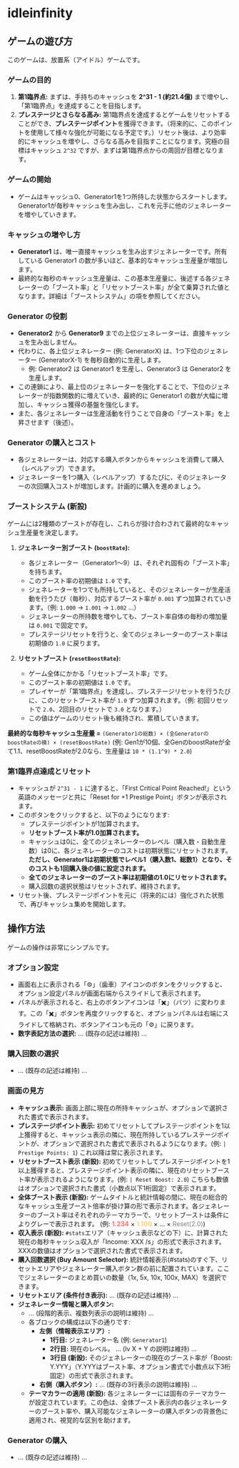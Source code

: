 # idleinfinity

## ゲームの遊び方

このゲームは、放置系（アイドル）ゲームです。

### ゲームの目的
1.  **第1臨界点:** まずは、手持ちのキャッシュを **2^31 - 1 (約21.4億)** まで増やし、「第1臨界点」を達成することを目指します。
2.  **プレステージとさらなる高み:** 第1臨界点を達成するとゲームをリセットすることができ、**プレステージポイント**を獲得できます。（将来的に、このポイントを使用して様々な強化が可能になる予定です。）リセット後は、より効率的にキャッシュを増やし、さらなる高みを目指すことになります。究極の目標はキャッシュ `2^32` ですが、まずは第1臨界点からの周回が目標となります。

### ゲームの開始
- ゲームはキャッシュ0、Generator1を1つ所持した状態からスタートします。Generator1が毎秒キャッシュを生み出し、これを元手に他のジェネレーターを増やしていきます。

### キャッシュの増やし方
- **Generator1** は、唯一直接キャッシュを生み出すジェネレーターです。所有している Generator1 の数が多いほど、基本的なキャッシュ生産量が増加します。
- 最終的な毎秒のキャッシュ生産量は、この基本生産量に、後述する各ジェネレーターの「ブースト率」と「リセットブースト率」が全て乗算された値となります。詳細は「ブーストシステム」の項を参照してください。

### Generator の役割
- **Generator2** から **Generator9** までの上位ジェネレーターは、直接キャッシュを生み出しません。
- 代わりに、各上位ジェネレーター (例: GeneratorX) は、1つ下位のジェネレーター (GeneratorX-1) を毎秒自動的に生産します。
  - 例: Generator2 は Generator1 を生産し、Generator3 は Generator2 を生産します。
- この連鎖により、最上位のジェネレーターを強化することで、下位のジェネレーターが指数関数的に増えていき、最終的に Generator1 の数が大幅に増加し、キャッシュ獲得の基盤を強化します。
- また、各ジェネレーターは生産活動を行うことで自身の「ブースト率」を上昇させます（後述）。

### Generator の購入とコスト
- 各ジェネレーターは、対応する購入ボタンからキャッシュを消費して購入（レベルアップ）できます。
- ジェネレーターを1つ購入（レベルアップ）するたびに、そのジェネレーターの次回購入コストが増加します。計画的に購入を進めましょう。

### ブーストシステム (新設)
ゲームには2種類のブーストが存在し、これらが掛け合わされて最終的なキャッシュ生産量を決定します。

1.  **ジェネレーター別ブースト (`boostRate`):**
    - 各ジェネレーター（Generator1～9）は、それぞれ固有の「ブースト率」を持ちます。
    - このブースト率の初期値は `1.0` です。
    - ジェネレーターを1つでも所持していると、そのジェネレーターが生産活動を行うたび（毎秒）、対応するブースト率が `0.001` ずつ加算されていきます。（例: `1.000` → `1.001` → `1.002` ...）
    - ジェネレーターの所持数を増やしても、ブースト率自体の毎秒の増加量は `0.001` で固定です。
    - プレステージリセットを行うと、全てのジェネレーターのブースト率は初期値の `1.0` に戻ります。

2.  **リセットブースト (`resetBoostRate`):**
    - ゲーム全体にかかる「リセットブースト率」です。
    - このブースト率の初期値は `1.0` です。
    - プレイヤーが「第1臨界点」を達成し、プレステージリセットを行うたびに、このリセットブースト率が `1.0` ずつ加算されます。（例: 初回リセットで `2.0`、2回目のリセットで `3.0` となります。）
    - この値はゲームのリセット後も維持され、累積していきます。

**最終的な毎秒キャッシュ生産量 =**
`(Generator1の総数) × (全GeneratorのboostRateの積) × (resetBoostRate)`
(例: Gen1が10個、全GenのboostRateが全て1.1、resetBoostRateが2.0なら、生産量は `10 * (1.1^9) * 2.0`)

### 第1臨界点達成とリセット
- キャッシュが `2^31 - 1` に達すると、「First Critical Point Reached!」という英語のメッセージと共に「Reset for +1 Prestige Point」ボタンが表示されます。
- このボタンをクリックすると、以下のようになります:
    - プレステージポイントが1加算されます。
    - **リセットブースト率が1.0加算されます。**
    - キャッシュは0に、全てのジェネレーターのレベル（購入数・自動生産数）は0に、各ジェネレーターのコストは初期状態にリセットされます。**ただし、Generator1は初期状態でレベル1（購入数1、総数1）となり、そのコストも1回購入後の値に設定されます。**
    - **全てのジェネレーターのブースト率は初期値の1.0にリセットされます。**
    - 購入回数の選択状態はリセットされず、維持されます。
- リセット後、プレステージポイントを元に（将来的には）強化された状態で、再びキャッシュ集めを開始します。

## 操作方法

ゲームの操作は非常にシンプルです。

### オプション設定
- 画面右上に表示される「⚙️」（歯車）アイコンのボタンをクリックすると、オプション設定パネルが画面右端からスライドして表示されます。
- パネルが表示されると、右上のボタンアイコンは「✖️」（バツ）に変わります。この「✖️」ボタンを再度クリックすると、オプションパネルは右端にスライドして格納され、ボタンアイコンも元の「⚙️」に戻ります。
- **数字表記方法の選択:** ... (既存の記述は維持) ...

### 購入回数の選択
- ... (既存の記述は維持) ...

### 画面の見方
- **キャッシュ表示:** 画面上部に現在の所持キャッシュが、オプションで選択された書式で表示されます。
- **プレステージポイント表示:** 初めてリセットしてプレステージポイントを1以上獲得すると、キャッシュ表示の隣に、現在所持しているプレステージポイントが、オプションで選択された書式で表示されるようになります。(例: `| Prestige Points: 1`) これ以降は常に表示されます。
- **リセットブースト表示 (新設):** 初めてリセットしてプレステージポイントを1以上獲得すると、プレステージポイント表示の隣に、現在のリセットブースト率が表示されるようになります。(例: `| Reset Boost: 2.0`) こちらも数値はオプションで選択された書式（小数点以下1桁固定）で表示されます。
- **全体ブースト表示 (新設):** ゲームタイトルと統計情報の間に、現在の総合的なキャッシュ生産ブースト倍率が掛け算の形で表示されます。各ジェネレーターのブースト率はそれぞれのテーマカラーで、リセットブーストは条件によりグレーで表示されます。 (例: <span style="color: #FF6B6B; font-weight: bold;">1.234</span> × <span style="color: #FFD166; font-weight: bold;">1.100</span> × ... × <span style="color: grey;">Reset(2.0)</span>)
- **収入表示 (新設):** `#stats`エリア（キャッシュ表示などの下）に、計算された現在の毎秒キャッシュ収入が「Income: XXX /s」の形式で表示されます。XXXの数値はオプションで選択された書式で表示されます。
- **購入回数選択 (Buy Amount Selector):** 統計情報表示(#stats)のすぐ下、リセットエリアやジェネレーター購入ボタン群の前に配置されています。ここでジェネレーターのまとめ買いの数量（1x, 5x, 10x, 100x, MAX）を選択できます。
- **リセットエリア (条件付き表示):** ... (既存の記述は維持) ...
- **ジェネレーター情報と購入ボタン:**
    - ... (段階的表示、複数列表示の説明は維持) ...
    - 各ブロックの構成は以下の通りです:
        - **左側（情報表示エリア）:**
            - **1行目:** ジェネレーター名 (例: `Generator1`)
            - **2行目:** 現在のレベル。 ... (lv X + Y の説明は維持) ...
            - **3行目 (新設):** そのジェネレーターの現在のブースト率が「Boost: Y.YYY」（Y.YYYはブースト率、オプション書式で小数点以下3桁固定）の形式で表示されます。
        - **右側（購入ボタン）:** ... (既存の3行表示の説明は維持) ...
    - **テーマカラーの適用 (新設):** 各ジェネレーターには固有のテーマカラーが設定されています。この色は、全体ブースト表示内の各ジェネレーターのブースト率や、購入可能なジェネレーターの購入ボタンの背景色に適用され、視覚的な区別を助けます。

### Generator の購入
- ... (既存の記述は維持) ...
```
